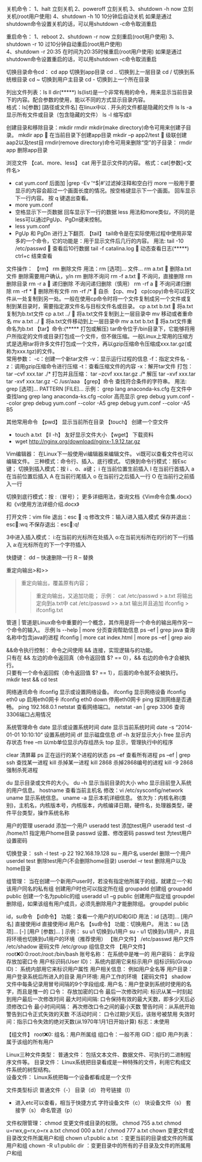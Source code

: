 关机命令：
1、halt   立刻关机 
2、poweroff  立刻关机 
3、shutdown -h now 立刻关机(root用户使用) 
4、shutdown -h 10 10分钟后自动关机 如果是通过shutdown命令设置关机的话，可以用shutdown -c命令取消重启

重启命令：
1、reboot 
2、shutdown -r now 立刻重启(root用户使用) 
3、shutdown -r 10 过10分钟自动重启(root用户使用)  
4、shutdown -r 20:35 在时间为20:35时候重启(root用户使用) 如果是通过shutdown命令设置重启的话，可以用shutdown -c命令取消重启

切换目录命令cd：
cd app	切换到app目录 
cd ..	切换到上一层目录 
cd /	切换到系统根目录 
cd ~	切换到用户主目录 
cd -	切换到上一个所在目录

列出文件列表：ls ll dir(*****)
ls(list)是一个非常有用的命令，用来显示当前目录下的内容。配合参数的使用，能以不同的方式显示目录内容。     
格式：ls[参数] [路径或文件名]
在linux中以 . 开头的文件都是隐藏的文件
 ls
 ls -a  显示所有文件或目录（包含隐藏的文件）
 ls -l  缩写成ll
 
创建目录和移除目录：mkdir rmdir
mkdir(make directory)命令可用来创建子目录。 
mkdir app            在当前目录下创建app目录 
mkdir –p app2/test   级联创建aap2以及test目
rmdir(remove directory)命令可用来删除“空”的子目录： rmdir app  删除app目录 

浏览文件
【cat、more、less】
cat 用于显示文件的内容。 格式：cat[参数]<文件名>
   * cat yum.conf 后面加 |grep -Ev '^$|#'过滤掉注释和空白行
more 一般用于要显示的内容会超过一个画面长度的情况。按空格键显示下一个画面。
回车显示下一行内容。
按 q 键退出查看。
   * more yum.conf
   * 空格显示下一页数据  回车显示下一行的数据 
less 用法和more类似，不同的是less可以通过PgUp、PgDn键来控制。
   * less yum.conf
   * PgUp 和 PgDn 进行上下翻页.
【tail】
tail命令是在实际使用过程中使用非常多的一个命令，它的功能是：用于显示文件后几行的内容。
用法:
tail -10 /etc/passwd    查看后10行数据
tail -f catalina.log   动态查看日志(*****)
ctrl+c 结束查看

文件操作：
【rm】
rm  删除文件
用法：rm [选项]... 文件...
rm a.txt    删除a.txt文件
删除需要用户确认，y/n 
rm 删除不询问
rm -f a.txt    不询问，直接删除 
rm 删除目录
rm -r a    递归删除 
不询问递归删除（慎用）
rm -rf  a    不询问递归删除
rm -rf *      删除所有文件
rm -rf /*      自杀
【cp、mv】 
cp(copy)命令可以将文件从一处复制到另一处。一般在使用cp命令时将一个文件复制成另一个文件或复制到某目录时，需要指定源文件名与目标文件名或目录。
cp a.txt b.txt    将a.txt复制为b.txt文件
cp a.txt ../    将a.txt文件复制到上一层目录中 
mv 移动或者重命名
mv a.txt ../    将a.txt文件移动到上一层目录中
mv a.txt b.txt    将a.txt文件重命名为b.txt
【tar】命令:(***** 打包或解压)
tar命令位于/bin目录下，它能够将用户所指定的文件或目录打包成一个文件，但不做压缩。一般Linux上常用的压缩方式是选用tar将许多文件打包成一个文件，再以gzip压缩命令压缩成xxx.tar.gz(或称为xxx.tgz)的文件。  
常用参数：
 -c：创建一个新tar文件 
 -v：显示运行过程的信息
 -f：指定文件名 
 -z：调用gzip压缩命令进行压缩 
 -t：查看压缩文件的内容 
 -x：解开tar文件
打包：
tar –cvf xxx.tar ./*
打包并且压缩：
tar –zcvf xxx.tar.gz ./* 
解压 
tar –xvf xxx.tar
tar -xvf xxx.tar.gz -C /usr/aaa
【grep】命令
查找符合条件的字符串。
用法: grep [选项]... PATTERN [FILE]... 示例：
grep lang anaconda-ks.cfg  在文件中查找lang
grep lang anaconda-ks.cfg –color 高亮显示
grep debug yum.conf --color
grep debug yum.conf --color -A5
grep debug yum.conf --color -A5 B5

其他常用命令
【pwd】
显示当前所在目录
【touch】
创建一个空文件
* touch a.txt
【ll -h】
友好显示文件大小
【wget】
下载资料
* wget http://nginx.org/download/nginx-1.9.12.tar.gz

Vim编辑器：
在Linux下一般使用vi编辑器来编辑文件。 
vi既可以查看文件也可以编辑文件。 
三种模式：命令行、插入、底行模式。
切换到命令行模式：按Esc键；
切换到插入模式：按 i 、o、a键；
    i 在当前位置生前插入
    I 在当前行首插入
    a 在当前位置后插入
    A 在当前行尾插入
    o 在当前行之后插入一行
    O 在当前行之前插入一行

切换到底行模式：按 :（冒号）； 
更多详细用法，查询文档《Vim命令合集.docx》和《vi使用方法详细介绍.docx》

打开文件：vim file
退出：esc  :q
修改文件：输入i进入插入模式
保存并退出：esc:wq
不保存退出：esc:q!

3中进入插入模式：
i:在当前的光标所在处插入
o:在当前光标所在的行的下一行插入
a:在光标所在的下一个字符插入

快捷键：
dd – 快速删除一行
R – 替换

重定向输出>和>>
> 重定向输出，覆盖原有内容； 
>> 重定向输出，又追加功能； 
示例：
cat /etc/passwd > a.txt  将输出定向到a.txt中
cat /etc/passwd >> a.txt  输出并且追加
ifconfig > ifconfig.txt

管道 |
管道是Linux命令中重要的一个概念，其作用是将一个命令的输出用作另一个命令的输入。 
示例
ls --help | more  分页查询帮助信息
ps –ef | grep java  查询名称中包含java的进程
ifconfig | more
cat index.html | more
ps –ef | grep aio

&&命令执行控制：
命令之间使用 && 连接，实现逻辑与的功能。  
只有在 && 左边的命令返回真（命令返回值 $? == 0），&& 右边的命令才会被执行。  
只要有一个命令返回假（命令返回值 $? == 1），后面的命令就不会被执行。
mkdir test && cd test

网络通讯命令
ifconfig  显示或设置网络设备。
ifconfig  显示网络设备
ifconfig eth0 up 启用eth0网卡
ifconfig eth0 down  停用eth0网卡 
ping   探测网络是否通畅。
ping 192.168.0.1 
netstat 查看网络端口。
netstat -an | grep 3306 查询3306端口占用情况

系统管理命令
date 显示或设置系统时间
date  显示当前系统时间
date -s “2014-01-01 10:10:10“  设置系统时间 
df 显示磁盘信息
df –h  友好显示大小 
free 显示内存状态
free –m 以mb单位显示内存组昂头 
top 显示，管理执行中的程序

clear 清屏幕 
ps 正在运行的某个进程的状态
ps –ef  查看所有进程
ps –ef | grep ssh 查找某一进程
kill 杀掉某一进程
kill 2868  杀掉2868编号的进程
kill -9 2868  强制杀死进程

du 显示目录或文件的大小。
du –h 显示当前目录的大小
who 显示目前登入系统的用户信息。 
hostname 查看当前主机名
修改：vi /etc/sysconfig/network 
uname 显示系统信息。
uname -a 显示本机详细信息。 依次为：内核名称(类别)，主机名，内核版本号，内核版本，内核编译日期，硬件名，处理器类型，硬件平台类型，操作系统名称

用户的管理
useradd 添加一个用户
useradd test 添加test用户
useradd test -d /home/t1  指定用户home目录 
passwd  设置、修改密码
passwd test  为test用户设置密码

切换登录：
ssh -l test -p 22 192.168.19.128
su – 用户名
 userdel 删除一个用户
userdel test 删除test用户(不会删除home目录)
userdel –r test  删除用户以及home目录

组管理：
当在创建一个新用户user时，若没有指定他所属于的组，就建立一个和该用户同名的私有组 
创建用户时也可以指定所在组 
groupadd  创建组
groupadd public  创建一个名为public的组
useradd u1 –g public  创建用户指定组 
groupdel 删除组，如果该组有用户成员，必须先删除用户才能删除组。
groupdel public

id，su命令
【id命令】
功能：查看一个用户的UID和GID 
用法：id [选项]... [用户名]
直接使用id
直接使用id 用户名
【su命令】
功能：切换用户。 
用法：su [选项]... [-] [用户 [参数]... ] 示例：
su u1  切换到u1用户
su - u1 切换到u1用户，并且将环境也切换到u1用户的环境（推荐使用）
【账户文件】
/etc/passwd  用户文件 
/etc/shadow  密码文件 
/etc/group  组信息文件
【用户文件】
root:x:0:0:root:/root:/bin/bash 
账号名称：		在系统中是唯一的 
用户密码：		此字段存放加密口令 
用户标识码(User ID)：  系统内部用它来标示用户 
组标识码(Group ID)：   系统内部用它来标识用户属性 
用户相关信息：		例如用户全名等 
用户目录：		用户登录系统后所进入的目录 
用户环境:		用户工作的环境
【密码文件】
shadow文件中每条记录用冒号间隔的9个字段组成. 
用户名：用户登录到系统时使用的名字，而且是惟一的 
口令：  存放加密的口令 
最后一次修改时间:  标识从某一时刻起到用户最后一次修改时间 
最大时间间隔:  口令保持有效的最大天数，即多少天后必须修改口令 
最小时间间隔：	再次修改口令之间的最小天数 
警告时间：从系统开始警告到口令正式失效的天数 
不活动时间：	口令过期少天后，该账号被禁用 
失效时间：指示口令失效的绝对天数(从1970年1月1日开始计算) 
标志：未使用 

【组文件】
root:x:0: 
组名：用户所属组 
组口令：一般不用 
GID：组ID 
用户列表：属于该组的所有用户


Linux三种文件类型：
普通文件： 包括文本文件、数据文件、可执行的二进制程序文件等。 
目录文件： Linux系统把目录看成是一种特殊的文件，利用它构成文件系统的树型结构。   
设备文件： Linux系统把每一个设备都看成是一个文件

文件类型标识
普通文件（-） 
目录（d） 
符号链接（l）
* 进入etc可以查看，相当于快捷方式 
字符设备文件（c） 
块设备文件（s） 
套接字（s） 
命名管道（p）

文件权限管理：
chmod 变更文件或目录的权限。
chmod 755 a.txt 
chmod u=rwx,g=rx,o=rx a.txt
chmod 000 a.txt  / chmod 777 a.txt 
chown 变更文件或目录改文件所属用户和组
chown u1:public a.txt	：变更当前的目录或文件的所属用户和组
chown -R u1:public dir	：变更目录中的所有的子目录及文件的所属用户和组










 
